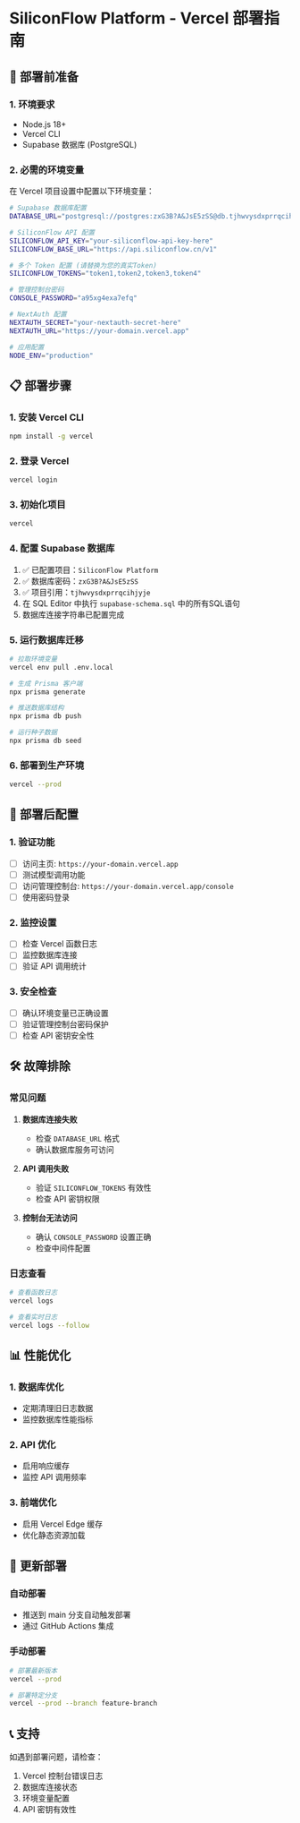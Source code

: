 # SiliconFlow Platform - Vercel 部署指南

## 🚀 部署前准备

### 1. 环境要求
- Node.js 18+
- Vercel CLI
- Supabase 数据库 (PostgreSQL)

### 2. 必需的环境变量

在 Vercel 项目设置中配置以下环境变量：

```bash
# Supabase 数据库配置
DATABASE_URL="postgresql://postgres:zxG3B?A&JsE5zSS@db.tjhwvysdxprrqcihjyje.supabase.co:5432/postgres"

# SiliconFlow API 配置
SILICONFLOW_API_KEY="your-siliconflow-api-key-here"
SILICONFLOW_BASE_URL="https://api.siliconflow.cn/v1"

# 多个 Token 配置 (请替换为您的真实Token)
SILICONFLOW_TOKENS="token1,token2,token3,token4"

# 管理控制台密码
CONSOLE_PASSWORD="a95xg4exa7efq"

# NextAuth 配置
NEXTAUTH_SECRET="your-nextauth-secret-here"
NEXTAUTH_URL="https://your-domain.vercel.app"

# 应用配置
NODE_ENV="production"
```

## 📋 部署步骤

### 1. 安装 Vercel CLI
```bash
npm install -g vercel
```

### 2. 登录 Vercel
```bash
vercel login
```

### 3. 初始化项目
```bash
vercel
```

### 4. 配置 Supabase 数据库
1. ✅ 已配置项目：`SiliconFlow Platform`
2. ✅ 数据库密码：`zxG3B?A&JsE5zSS`
3. ✅ 项目引用：`tjhwvysdxprrqcihjyje`
4. 在 SQL Editor 中执行 `supabase-schema.sql` 中的所有SQL语句
5. 数据库连接字符串已配置完成

### 5. 运行数据库迁移
```bash
# 拉取环境变量
vercel env pull .env.local

# 生成 Prisma 客户端
npx prisma generate

# 推送数据库结构
npx prisma db push

# 运行种子数据
npx prisma db seed
```

### 6. 部署到生产环境
```bash
vercel --prod
```

## 🔧 部署后配置

### 1. 验证功能
- [ ] 访问主页: `https://your-domain.vercel.app`
- [ ] 测试模型调用功能
- [ ] 访问管理控制台: `https://your-domain.vercel.app/console`
- [ ] 使用密码登录

### 2. 监控设置
- [ ] 检查 Vercel 函数日志
- [ ] 监控数据库连接
- [ ] 验证 API 调用统计

### 3. 安全检查
- [ ] 确认环境变量已正确设置
- [ ] 验证管理控制台密码保护
- [ ] 检查 API 密钥安全性

## 🛠️ 故障排除

### 常见问题

1. **数据库连接失败**
   - 检查 `DATABASE_URL` 格式
   - 确认数据库服务可访问

2. **API 调用失败**
   - 验证 `SILICONFLOW_TOKENS` 有效性
   - 检查 API 密钥权限

3. **控制台无法访问**
   - 确认 `CONSOLE_PASSWORD` 设置正确
   - 检查中间件配置

### 日志查看
```bash
# 查看函数日志
vercel logs

# 查看实时日志
vercel logs --follow
```

## 📊 性能优化

### 1. 数据库优化
- 定期清理旧日志数据
- 监控数据库性能指标

### 2. API 优化
- 启用响应缓存
- 监控 API 调用频率

### 3. 前端优化
- 启用 Vercel Edge 缓存
- 优化静态资源加载

## 🔄 更新部署

### 自动部署
- 推送到 main 分支自动触发部署
- 通过 GitHub Actions 集成

### 手动部署
```bash
# 部署最新版本
vercel --prod

# 部署特定分支
vercel --prod --branch feature-branch
```

## 📞 支持

如遇到部署问题，请检查：
1. Vercel 控制台错误日志
2. 数据库连接状态
3. 环境变量配置
4. API 密钥有效性
